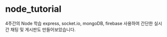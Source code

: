 ﻿# node_tutorial
 
4주간의 Node 학습
express, socket.io, mongoDB, firebase 사용하여 
간단한 실시간 채팅 및 게시판도 만들어보았습니다.
